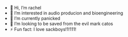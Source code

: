 - 👋 Hi, I’m rachel
- 👀 I’m interested in audio producion and bioengineering
- 🌱 I’m currently panicked
- 💞️ I’m looking to be saved from the evil mark catos
- ⚡ Fun fact: I love sackboys!1!111!

<!---
rkaruppiah2024/rkaruppiah2024 is a ✨ special ✨ repository because its `README.md` (this file) appears on your GitHub profile.
You can click the Preview link to take a look at your changes.
--->
